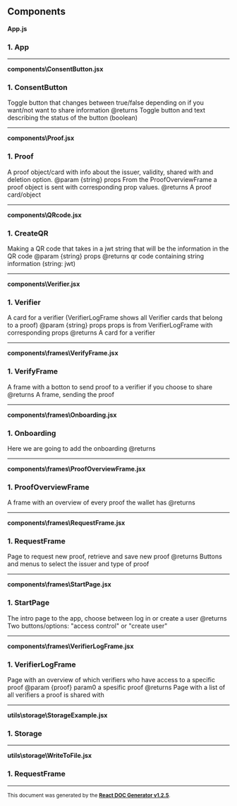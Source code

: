 ## Components

**App.js**

### 1. App

---

**components\ConsentButton.jsx**

### 1. ConsentButton

Toggle button that changes between true/false depending on if you want/not want to share information
@returns Toggle button and text describing the status of the button (boolean)

---

**components\Proof.jsx**

### 1. Proof

A proof object/card with info about the issuer, validity, shared with and deletion option.
@param {string} props
From the ProofOverviewFrame a proof object is sent with corresponding prop values.
@returns A proof card/object

---

**components\QRcode.jsx**

### 1. CreateQR

Making a QR code that takes in a jwt string that will be the information in the QR code
@param {string} props
@returns qr code containing string information (string: jwt)

---

**components\Verifier.jsx**

### 1. Verifier

A card for a verifier
(VerifierLogFrame shows all Verifier cards that belong to a proof)
@param {string} props props is from VerifierLogFrame with corresponding props
@returns A card for a verifier

---

**components\frames\VerifyFrame.jsx**

### 1. VerifyFrame

A frame with a botton to send proof to a verifier if you choose to share
@returns A frame, sending the proof

---

**components\frames\Onboarding.jsx**

### 1. Onboarding

Here we are going to add the onboarding
@returns

---

**components\frames\ProofOverviewFrame.jsx**

### 1. ProofOverviewFrame

A frame with an overview of every proof the wallet has
@returns

---

**components\frames\RequestFrame.jsx**

### 1. RequestFrame

Page to request new proof, retrieve and save new proof
@returns Buttons and menus to select the issuer and type of proof

---

**components\frames\StartPage.jsx**

### 1. StartPage

The intro page to the app, choose between log in or create a user
@returns Two buttons/options: "access control" or "create user"

---

**components\frames\VerifierLogFrame.jsx**

### 1. VerifierLogFrame

Page with an overview of which verifiers who have access to a specific proof
@param {proof} param0 a spesific proof
@returns Page with a list of all verifiers a proof is shared with

---

**utils\storage\StorageExample.jsx**

### 1. Storage

---

**utils\storage\WriteToFile.jsx**

### 1. RequestFrame

---

<sub>This document was generated by the <a href="https://github.com/marborkowski/react-doc-generator" target="_blank">**React DOC Generator v1.2.5**</a>.</sub>
